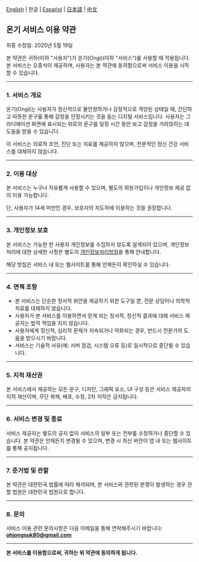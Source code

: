 [English](./ongi-terms) | 한글 | [Español](./ongi-terms-es) | [日本語](./ongi-terms-ja) | [中文](./ongi-terms-zh)

## **온기 서비스 이용 약관**

최종 수정일: 2025년 5월 19일

본 약관은 귀하(이하 "사용자")가 온기(Ongi)(이하 "서비스")를 사용할 때 적용됩니다. 본 서비스는 오종석이 제공하며, 사용자는 본 약관에 동의함으로써 서비스 이용을 시작할 수 있습니다.

---

### 1. 서비스 개요

온기(Ongi)는 사용자가 정신적으로 불안정하거나 감정적으로 격앙된 상태일 때, 간단하고 따뜻한 문구를 통해 감정을 안정시키는 것을 돕는 디지털 서비스입니다. 사용자는 그라디에이션 화면에 표시되는 위로의 문구를 일정 시간 동안 보고 감정을 가라앉히는 데 도움을 받을 수 있습니다.

이 서비스는 의료적 조언, 진단 또는 치료를 제공하지 않으며, 전문적인 정신 건강 서비스를 대체하지 않습니다.

---

### 2. 이용 대상

본 서비스는 누구나 자유롭게 사용할 수 있으며, 별도의 회원가입이나 개인정보 제공 없이 이용 가능합니다.

단, 사용자가 14세 미만인 경우, 보호자의 지도하에 이용하는 것을 권장합니다.

---


### 3. 개인정보 보호
본 서비스는 가능한 한 사용자 개인정보를 수집하지 않도록 설계되어 있으며, 개인정보 처리에 대한 상세한 사항은 별도의 [개인정보처리방침](./ongi-privacy-ko)을 통해 안내합니다.

해당 방침은 서비스 내 또는 웹사이트를 통해 언제든지 확인하실 수 있습니다.

---

### 4. 면책 조항

* 본 서비스는 단순한 정서적 위안을 제공하기 위한 도구일 뿐, 전문 상담이나 의학적 치료를 대체하지 않습니다.
* 사용자가 본 서비스를 이용하면서 얻게 되는 정서적, 정신적 결과에 대해 서비스 제공자는 법적 책임을 지지 않습니다.
* 사용자에게 정신적, 심리적 문제가 지속되거나 악화되는 경우, 반드시 전문가의 도움을 받으시기 바랍니다.
* 서비스는 기술적 사유(예: 서버 점검, 시스템 오류 등)로 일시적으로 중단될 수 있습니다.

---

### 5. 지적 재산권

본 서비스에서 제공하는 모든 문구, 디자인, 그래픽 요소, UI 구성 등은 서비스 제공자의 지적 재산이며, 무단 복제, 배포, 수정, 2차 저작은 금지됩니다.

---

### 6. 서비스 변경 및 종료

서비스 제공자는 별도의 공지 없이 서비스의 일부 또는 전부를 수정하거나 중단할 수 있습니다. 본 약관은 언제든지 변경될 수 있으며, 변경 시 최신 버전이 앱 내 또는 웹사이트를 통해 공지됩니다.

---

### 7. 준거법 및 관할

본 약관은 대한민국 법률에 따라 해석되며, 본 서비스와 관련된 분쟁이 발생하는 경우 관할 법원은 대한민국 법원으로 합니다.

---

### 8. 문의

서비스 이용 관련 문의사항은 다음 이메일을 통해 연락해주시기 바랍니다: **ohjongsuk80@gmail.com**

---

**본 서비스를 이용함으로써, 귀하는 위 약관에 동의하게 됩니다.**
